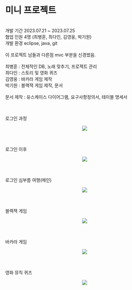 # 미니 프로젝트
<br/>
개발 기간 2023.07.21 ~ 2023.07.25  <br/>
협업 인원 4명 (최병훈, 최다인, 김영웅, 박기원)<br/>
개발 환경 eclipse, java, git <br/>
<br/>
이 프로젝트 남들과 다른점 mvc 부분을 신경썼음. <br/>
<br/>
최병훈 : 전체적인 DB, 노래 맞추기, 프로젝트 관리 <br/>
최다인 : 스토리 및 영화 퀴즈 <br/>
김영웅 : 바카라 게임 제작<br/>
박기원 : 블랙잭 게임 제작, 문서 <br/>
<br/>
문서 제작 : 유스케이스 다이어그램, 요구사항정의서, 테이블 명세서<br/>

<br/>
<br/>

로그인 과정
<p align="center">
  <img src="https://github.com/parkgo0504/eclipse_travel/assets/75320567/6094267d-9c93-4c8f-a2e4-97807a003a53">
</p>

<br/>
<br/>
로그인 이후
<p align="center">
  <img src="https://github.com/parkgo0504/eclipse_travel/assets/75320567/2223d0e1-b1d7-4c85-a129-0d9f4e8fc96b">
</p>

<br/>
<br/>
로그인 심부름 여행(메인)
<p align="center">
  <img src="https://github.com/parkgo0504/eclipse_travel/assets/75320567/1479f6bc-9802-401e-a64d-e5dfd7878174">
</p>

<br/>
<br/>
블랙잭 게임
<p align="center">
  <img src="https://github.com/parkgo0504/eclipse_travel/assets/75320567/c927b66f-361e-4931-af73-6cc012b47cde">
</p>

<br/>
<br/>
바카라 게임

<p align="center">
  <img src="https://github.com/parkgo0504/eclipse_travel/assets/75320567/c1b113a9-8dff-4ec6-9fb9-ee67cc39bd18">
</p>

<br/>
<br/>
영화 뮤직 퀴즈

<p align="center">
  <img src="https://github.com/parkgo0504/eclipse_travel/assets/75320567/b5b5886f-569b-4338-aea5-4417e31bccc8">
</p>








 
 

